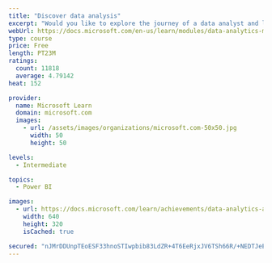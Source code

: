 ```yaml
---
title: "Discover data analysis"
excerpt: "Would you like to explore the journey of a data analyst and learn how a data analyst tells a story with data? In this module, you will explore the different roles in data and learn the different tasks of a data analyst."
webUrl: https://docs.microsoft.com/en-us/learn/modules/data-analytics-microsoft/
type: course
price: Free
length: PT23M
ratings:
  count: 11818
  average: 4.79142
heat: 152

provider:
  name: Microsoft Learn
  domain: microsoft.com
  images:
    - url: /assets/images/organizations/microsoft.com-50x50.jpg
      width: 50
      height: 50

levels:
  - Intermediate

topics:
  - Power BI

images:
  - url: https://docs.microsoft.com/learn/achievements/data-analytics-and-microsoft-social.png
    width: 640
    height: 320
    isCached: true

secured: "nJMrDDUnpTEoESF33hnoSTIwpbib83LdZR+4T6EeRjxJV6TSh66R/+NEDTJeE0yuBgNmtMYRpgpYfyoUuY3FkwajZob+xtzIIlnisEUCJIKS9xxeuds6pagvdXfrp/Z5Mw+CElkhT4f/VEcpXQkw497ssAa/M5SaXqfUSjI3YNrjJLZSMUguvh7VdIOvmEGLpGNH7dEUxTlHObJcsHduedfVEBzCOnFClxE1yYN5wAaVMpsWfdPBm8s7OyfOVXsQupghvyIxHv5IwWjBWG4KYHc7l+KeW9gsZubVg3yxBrU8GkjoPP34AnZAcLsvbezS+wXgzuAKbwD1tun+Q+1amaITifg1iIFJEo0bNr/RbngRL1EQaM3Hp27M7Y6gLM/O5p3yC4pT3L4d3zVMSNI/pLskrCKvLL/CMRkoq6UQIeU=;jWU2Bclq4uo8XtkxqdWZ+w=="
---
```


